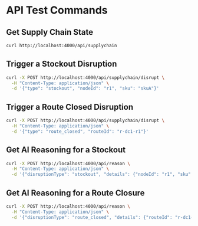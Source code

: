 # API Test Commands

## Get Supply Chain State

```bash
curl http://localhost:4000/api/supplychain
```

## Trigger a Stockout Disruption

```bash
curl -X POST http://localhost:4000/api/supplychain/disrupt \
  -H "Content-Type: application/json" \
  -d '{"type": "stockout", "nodeId": "r1", "sku": "skuA"}'
```

## Trigger a Route Closed Disruption

```bash
curl -X POST http://localhost:4000/api/supplychain/disrupt \
  -H "Content-Type: application/json" \
  -d '{"type": "route_closed", "routeId": "r-dc1-r1"}'
```

## Get AI Reasoning for a Stockout

```bash
curl -X POST http://localhost:4000/api/reason \
  -H "Content-Type: application/json" \
  -d '{"disruptionType": "stockout", "details": {"nodeId": "r1", "sku": "skuA"}}'
```

## Get AI Reasoning for a Route Closure

```bash
curl -X POST http://localhost:4000/api/reason \
  -H "Content-Type: application/json" \
  -d '{"disruptionType": "route_closed", "details": {"routeId": "r-dc1-r1"}}'
```
